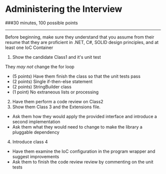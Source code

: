 Administering the Interview
===========================
###30 minutes, 100 possible points

---
Before beginning, make sure they understand that you assume from their resume that they are proficient in .NET, C#, SOLID design principles, and at least one IoC Container

1. Show the candidate Class1 and it's unit test

  They <i>may not</i> change the for loop
  * (5 points) Have them finish the class so that the unit tests pass
  * (2 points) Single if-then-else statement
  * (2 points) StringBuilder class
  * (1 point) No extraneous lists or processing
2. Have them perform a code review on Class2
3. Show them Class 3 and the Extensions file.
  * Ask them how they would apply the provided interface and introduce a second implementation
  * Ask them what they would need to change to make the library a pluggable dependency
4. Introduce class 4
  * Have them examine the IoC configuration in the program wrapper and suggest improvements
  * Ask them to finish the code review review by commenting on the unit tests
